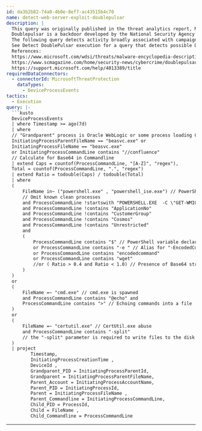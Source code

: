```yaml
---
id: da3b2b82-74a0-4b0e-8ef7-ac43515b4c70
name: detect-web-server-exploit-doublepulsar
description: |
  This query was originally published in the threat analytics report, Motivated miners.
  Doublepulsar is a backdoor developed by the National Security Agency (NSA). First disclosed in 2017, it is now used by many malicious actors. Software patches are available.
  The following query detects activity broadly associated with campaigns that use DoublePulsar to exploit web servers.
  See Detect DoublePulsar execution for a query that detects possible DoublePulsar execution events.
  References:
  https://www.microsoft.com/wdsi/threats/malware-encyclopedia-description?Name=Trojan:Win32/DoublePulsar&threatId=-2147239036
  https://www.scmagazine.com/home/security-news/cybercrime/doublepulsar-malware-spreading-rapidly-in-the-wild-following-shadow-brokers-dump/
  https://support.microsoft.com/help/4013389/title
requiredDataConnectors:
  - connectorId: MicrosoftThreatProtection
    dataTypes:
      - DeviceProcessEvents
tactics:
  - Execution
query: |-
  ```kusto
  DeviceProcessEvents
  | where Timestamp >= ago(7d)
  | where
  // "Grandparent" process is Oracle WebLogic or some process loading Confluence
  InitiatingProcessParentFileName == "beasvc.exe" or
  InitiatingProcessFileName == "beasvc.exe"
  or InitiatingProcessCommandLine contains "//confluence"
  // Calculate for Base64 in Commandline
  | extend Caps = countof(ProcessCommandLine, "[A-Z]", "regex"),
  Total = countof(ProcessCommandLine, ".", "regex")
  | extend Ratio = todouble(Caps) / todouble(Total)
  | where
  (
      FileName in~ ("powershell.exe" , "powershell_ise.exe") // PowerShell is spawned
      // Omit known clean processes
      and ProcessCommandLine !startswith "POWERSHELL.EXE  -C \"GET-WMIOBJECT -COMPUTERNAME"
      and ProcessCommandLine !contains "ApplicationNo"
      and ProcessCommandLine !contains "CustomerGroup"
      and ProcessCommandLine !contains "Cosmos"
      and ProcessCommandLine !contains "Unrestricted"
      and
      (
          ProcessCommandLine contains "$" // PowerShell variable declaration
          or ProcessCommandLine contains "-e " // Alias for "-EncodedCommand" parameter
          or ProcessCommandLine contains "encodedcommand"
          or ProcessCommandLine contains "wget"
          //or ( Ratio > 0.4 and Ratio < 1.0) // Presence of Base64 strings
      )
  )
  or
  (
      FileName =~ "cmd.exe" // cmd.exe is spawned
      and ProcessCommandLine contains "@echo" and
      ProcessCommandLine contains ">" // Echoing commands into a file
  )
  or
  (
      FileName =~ "certutil.exe" // CertUtil.exe abuse
      and ProcessCommandLine contains "-split"
      // the "-split" parameter is required to write files to the disk
  )
  | project
         Timestamp,
         InitiatingProcessCreationTime ,
         DeviceId ,
         Grandparent_PID = InitiatingProcessParentId,
         Grandparent = InitiatingProcessParentFileName,
         Parent_Account = InitiatingProcessAccountName,
         Parent_PID = InitiatingProcessId,
         Parent = InitiatingProcessFileName ,
         Parent_Commandline = InitiatingProcessCommandLine,
         Child_PID = ProcessId,
         Child = FileName ,
         Child_Commandline = ProcessCommandLine
  ```
---
```


